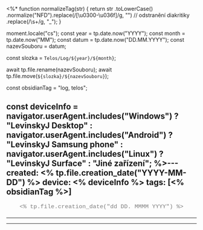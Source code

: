 <%*
function normalizeTag(str) {
  return str
    .toLowerCase()
    .normalize("NFD").replace(/[\u0300-\u036f]/g, "") // odstranění diakritiky
    .replace(/\s+/g, "_");
}

moment.locale("cs");
const year = tp.date.now("YYYY");
const month = tp.date.now("MM");
const datum = tp.date.now("DD.MM.YYYY");
const nazevSouboru = datum;

const slozka = `Telos/Log/${year}/${month}`;

await tp.file.rename(nazevSouboru);
await tp.file.move(`${slozka}/${nazevSouboru}`);

const obsidianTag = "log, telos";

const deviceInfo = navigator.userAgent.includes("Windows") ? "LevinskyJ Desktop" :
                   navigator.userAgent.includes("Android") ? "LevinskyJ Samsung phone" :
                   navigator.userAgent.includes("Linux") ? "LevinskyJ Surface" : "Jiné zařízení";
%>---
created: <% tp.file.creation_date("YYYY-MM-DD") %>
device: <% deviceInfo %>
tags: [<% obsidianTag %>]
---

<div style="text-align: center; color: gray; font-size: 1.1em; margin-bottom: 20px; font-family: Courier New">
  <% tp.file.creation_date("dd DD. MMMM YYYY") %>
</div>

---

---
